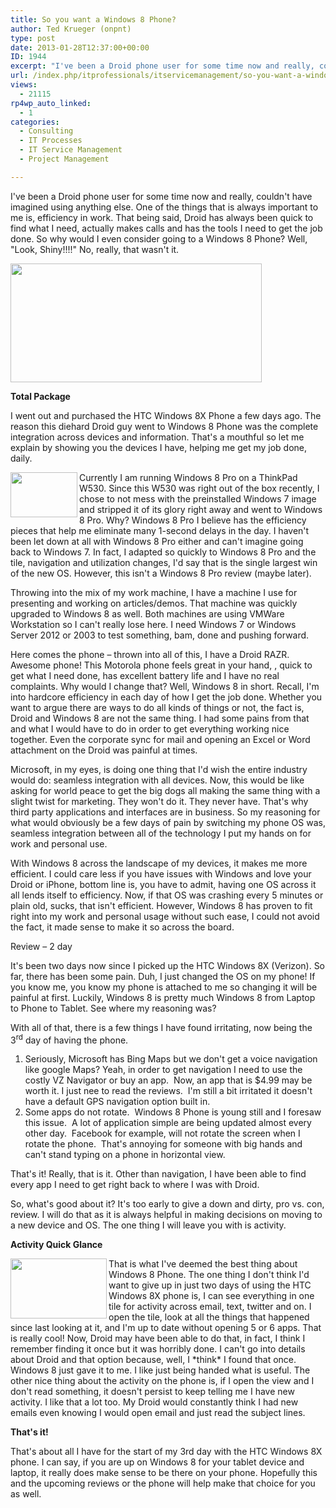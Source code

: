```yaml
---
title: So you want a Windows 8 Phone?
author: Ted Krueger (onpnt)
type: post
date: 2013-01-28T12:37:00+00:00
ID: 1944
excerpt: "I've been a Droid phone user for some time now and really, couldn't have imagined using anything else.  One of the things that is always important to me is, efficiency in work.  That being said, Droid has always been quick to find what I need, actually&hellip;"
url: /index.php/itprofessionals/itservicemanagement/so-you-want-a-windows/
views:
  - 21115
rp4wp_auto_linked:
  - 1
categories:
  - Consulting
  - IT Processes
  - IT Service Management
  - Project Management

---
```

I've been a Droid phone user for some time now and really, couldn't have imagined using anything else. One of the things that is always important to me is, efficiency in work. That being said, Droid has always been quick to find what I need, actually makes calls and has the tools I need to get the job done. So why would I even consider going to a Windows 8 Phone? Well, "Look, Shiny!!!!" No, really, that wasn't it. 

<div class="image_block">
  <a href="/wp-content/uploads/blogs/ITProfessionals/winphone_1.gif?mtime=1359380136"><img alt="" src="/wp-content/uploads/blogs/ITProfessionals/winphone_1.gif?mtime=1359380136" width="402" height="190" /></a>
</div>

**Total Package**

I went out and purchased the HTC Windows 8X Phone a few days ago. The reason this diehard Droid guy went to Windows 8 Phone was the complete integration across devices and information. That's a mouthful so let me explain by showing you the devices I have, helping me get my job done, daily. 

<div class="image_block">
  <a href="/wp-content/uploads/blogs/ITProfessionals/-26.png?mtime=1359380136"><img alt="" src="/wp-content/uploads/blogs/ITProfessionals/-26.png?mtime=1359380136" width="107" height="72" align="left" /></a>
</div>

Currently I am running Windows 8 Pro on a ThinkPad W530. Since this W530 was right out of the box recently, I chose to not mess with the preinstalled Windows 7 image and stripped it of its glory right away and went to Windows 8 Pro. Why? Windows 8 Pro I believe has the efficiency pieces that help me eliminate many 1-second delays in the day. I haven't been let down at all with Windows 8 Pro either and can't imagine going back to Windows 7. In fact, I adapted so quickly to Windows 8 Pro and the tile, navigation and utilization changes, I'd say that is the single largest win of the new OS. However, this isn't a Windows 8 Pro review (maybe later). 

Throwing into the mix of my work machine, I have a machine I use for presenting and working on articles/demos. That machine was quickly upgraded to Windows 8 as well. Both machines are using VMWare Workstation so I can't really lose here. I need Windows 7 or Windows Server 2012 or 2003 to test something, bam, done and pushing forward. 

Here comes the phone – thrown into all of this, I have a Droid RAZR. Awesome phone! This Motorola phone feels great in your hand, , quick to get what I need done, has excellent battery life and I have no real complaints. Why would I change that? Well, Windows 8 in short. Recall, I'm into hardcore efficiency in each day of how I get the job done. Whether you want to argue there are ways to do all kinds of things or not, the fact is, Droid and Windows 8 are not the same thing. I had some pains from that and what I would have to do in order to get everything working nice together. Even the corporate sync for mail and opening an Excel or Word attachment on the Droid was painful at times. 

Microsoft, in my eyes, is doing one thing that I'd wish the entire industry would do: seamless integration with all devices. Now, this would be like asking for world peace to get the big dogs all making the same thing with a slight twist for marketing. They won't do it. They never have. That's why third party applications and interfaces are in business. So my reasoning for what would obviously be a few days of pain by switching my phone OS was, seamless integration between all of the technology I put my hands on for work and personal use. 

With Windows 8 across the landscape of my devices, it makes me more efficient. I could care less if you have issues with Windows and love your Droid or iPhone, bottom line is, you have to admit, having one OS across it all lends itself to efficiency. Now, if that OS was crashing every 5 minutes or plain old, sucks, that isn't efficient. However, Windows 8 has proven to fit right into my work and personal usage without such ease, I could not avoid the fact, it made sense to make it so across the board.

Review – 2 day

It's been two days now since I picked up the HTC Windows 8X (Verizon). So far, there has been some pain. Duh, I just changed the OS on my phone! If you know me, you know my phone is attached to me so changing it will be painful at first. Luckily, Windows 8 is pretty much Windows 8 from Laptop to Phone to Tablet. See where my reasoning was? 

With all of that, there is a few things I have found irritating, now being the 3<sup>rd</sup> day of having the phone.

  1. Seriously, Microsoft has Bing Maps but we don't get a voice navigation like google Maps? Yeah, in order to get navigation I need to use the costly VZ Navigator or buy an app.  Now, an app that is $4.99 may be worth it. I just nee to read the reviews.  I'm still a bit irritated it doesn't have a default GPS navigation option built in.
  2. Some apps do not rotate.  Windows 8 Phone is young still and I foresaw this issue.  A lot of application simple are being updated almost every other day.  Facebook for example, will not rotate the screen when I rotate the phone.  That's annoying for someone with big hands and can't stand typing on a phone in horizontal view.

That's it! Really, that is it. Other than navigation, I have been able to find every app I need to get right back to where I was with Droid. 

So, what's good about it? It's too early to give a down and dirty, pro vs. con, review. I will do that as it is always helpful in making decisions on moving to a new device and OS. The one thing I will leave you with is activity. 

**Activity Quick Glance**

<div class="image_block">
  <a href="/wp-content/uploads/blogs/ITProfessionals/-27.png?mtime=1359380136"><img alt="" src="/wp-content/uploads/blogs/ITProfessionals/-27.png?mtime=1359380136" width="154" height="96" align="left" /></a>
</div>

That is what I've deemed the best thing about Windows 8 Phone. The one thing I don't think I'd want to give up in just two days of using the HTC Windows 8X phone is, I can see everything in one tile for activity across email, text, twitter and on. I open the tile, look at all the things that happened since last looking at it, and I'm up to date without opening 5 or 6 apps. That is really cool! Now, Droid may have been able to do that, in fact, I think I remember finding it once but it was horribly done. I can't go into details about Droid and that option because, well, I \*think\* I found that once. Windows 8 just gave it to me. I like just being handed what is useful. The other nice thing about the activity on the phone is, if I open the view and I don't read something, it doesn't persist to keep telling me I have new activity. I like that a lot too. My Droid would constantly think I had new emails even knowing I would open email and just read the subject lines. 

**That's it!**

That's about all I have for the start of my 3rd day with the HTC Windows 8X phone. I can say, if you are up on Windows 8 for your tablet device and laptop, it really does make sense to be there on your phone. Hopefully this and the upcoming reviews or the phone will help make that choice for you as well.